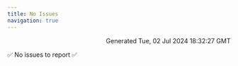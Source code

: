 ```yaml
---
title: No Issues
navigation: true
---
```


<p style="text-align:right;color:#cccs">
Generated Tue, 02 Jul 2024 18:32:27 GMT
</p>
<p>✅ No issues to report ✅</p>



